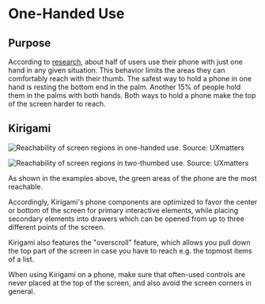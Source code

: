 One-Handed Use
==============

Purpose
-------

According to
[research](http://www.uxmatters.com/mt/archives/2013/02/how-do-users-really-hold-mobile-devices.php),
about half of users use their phone with just one hand in any given
situation. This behavior limits the areas they can comfortably reach
with their thumb. The safest way to hold a phone in one hand is resting
the bottom end in the palm. Another 15% of people hold them in the palms
with both hands. Both ways to hold a phone make the top of the screen
harder to reach.

Kirigami
--------

![Reachability of screen regions in one-handed use. *Source:*
[UXmatters](http://www.uxmatters.com/mt/archives/2013/02/how-do-users-really-hold-mobile-devices.php)](/img/HoldPhones_Figure-2.png)

![Reachability of screen regions in two-thumbed use. *Source:*
[UXmatters](http://www.uxmatters.com/mt/archives/2013/02/how-do-users-really-hold-mobile-devices.php)](/img/HoldPhones_Figure-4.png)

As shown in the examples above, the green areas of the phone are the
most reachable.

Accordingly, Kirigami\'s phone components are optimized to favor the
center or bottom of the screen for primary interactive elements, while
placing secondary elements into drawers which can be opened from up to
three different points of the screen.

Kirigami also features the \"overscroll\" feature, which allows you pull
down the top part of the screen in case you have to reach e.g. the
topmost items of a list.

When using Kirigami on a phone, make sure that often-used controls are
never placed at the top of the screen, and also avoid the screen corners
in general.
